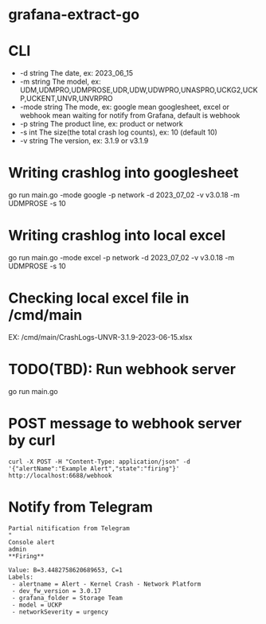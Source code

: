 # grafana-extract-go

# CLI

  - -d string
    	The date, ex: 2023_06_15
  - -m string
    	The model, ex: UDM,UDMPRO,UDMPROSE,UDR,UDW,UDWPRO,UNASPRO,UCKG2,UCKP,UCKENT,UNVR,UNVRPRO
  - -mode string
    	The mode, ex: google mean googlesheet, excel or webhook mean waiting for notify from Grafana, default is webhook 
  - -p string
    	The product line, ex: product or network
  - -s int
    	The size(the total crash log counts), ex: 10 (default 10)
  - -v string
    	The version, ex: 3.1.9 or v3.1.9
    
# Writing crashlog into googlesheet
go run main.go -mode google -p network -d 2023_07_02 -v v3.0.18 -m UDMPROSE -s 10
# Writing crashlog into local excel
go run main.go -mode excel -p network -d 2023_07_02 -v v3.0.18 -m UDMPROSE -s 10
# Checking local excel file in /cmd/main
EX:  /cmd/main/CrashLogs-UNVR-3.1.9-2023-06-15.xlsx


# TODO(TBD): Run webhook server
go run main.go  
  # POST message to webhook server by curl
    curl -X POST -H "Content-Type: application/json" -d '{"alertName":"Example Alert","state":"firing"}' http://localhost:6688/webhook    
  # Notify from Telegram
    Partial nitification from Telegram
    "
    Console alert
    admin
    **Firing**
    
    Value: B=3.4482758620689653, C=1
    Labels:
     - alertname = Alert - Kernel Crash - Network Platform
     - dev_fw_version = 3.0.17
     - grafana_folder = Storage Team
     - model = UCKP
     - networkSeverity = urgency
